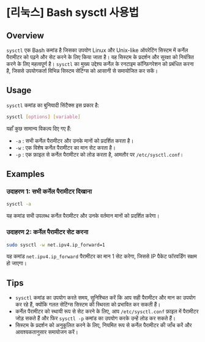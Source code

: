 # [리눅스] Bash sysctl 사용법

## Overview
`sysctl` एक Bash कमांड है जिसका उपयोग Linux और Unix-like ऑपरेटिंग सिस्टम में कर्नेल पैरामीटर को पढ़ने और सेट करने के लिए किया जाता है। यह सिस्टम के प्रदर्शन और सुरक्षा को नियंत्रित करने के लिए महत्वपूर्ण है। `sysctl` का मुख्य उद्देश्य कर्नेल के रनटाइम कॉन्फ़िगरेशन को प्रबंधित करना है, जिससे उपयोगकर्ता विभिन्न सिस्टम सेटिंग्स को आसानी से समायोजित कर सकें।

## Usage
`sysctl` कमांड का बुनियादी सिंटैक्स इस प्रकार है:

```bash
sysctl [options] [variable]
```

यहाँ कुछ सामान्य विकल्प दिए गए हैं:

- `-a` : सभी कर्नेल पैरामीटर और उनके मानों को प्रदर्शित करता है।
- `-w` : एक विशेष कर्नेल पैरामीटर का मान सेट करता है। 
- `-p` : एक फ़ाइल से कर्नेल पैरामीटर को लोड करता है, आमतौर पर `/etc/sysctl.conf`।

## Examples
### उदाहरण 1: सभी कर्नेल पैरामीटर दिखाना
```bash
sysctl -a
```
यह कमांड सभी उपलब्ध कर्नेल पैरामीटर और उनके वर्तमान मानों को प्रदर्शित करेगा।

### उदाहरण 2: कर्नेल पैरामीटर सेट करना
```bash
sudo sysctl -w net.ipv4.ip_forward=1
```
यह कमांड `net.ipv4.ip_forward` पैरामीटर का मान 1 सेट करेगा, जिससे IP पैकेट फॉरवर्डिंग सक्षम हो जाएगा।

## Tips
- `sysctl` कमांड का उपयोग करते समय, सुनिश्चित करें कि आप सही पैरामीटर और मान का उपयोग कर रहे हैं, क्योंकि गलत सेटिंग्स सिस्टम की स्थिरता को प्रभावित कर सकती हैं।
- कर्नेल पैरामीटर को स्थायी रूप से सेट करने के लिए, आप `/etc/sysctl.conf` फ़ाइल में पैरामीटर जोड़ सकते हैं और फिर `sysctl -p` कमांड का उपयोग करके उन्हें लोड कर सकते हैं।
- सिस्टम के प्रदर्शन को अनुकूलित करने के लिए, नियमित रूप से कर्नेल पैरामीटर की जाँच करें और आवश्यकतानुसार समायोजन करें।